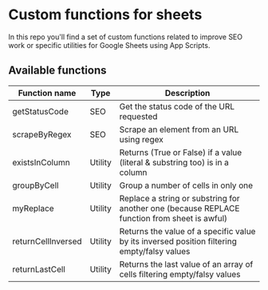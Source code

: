 # Custom functions for sheets
In this repo you'll find a set of custom functions related to improve SEO work or specific utilities for Google Sheets using App Scripts.

## Available functions
| Function name      | Type    | Description                                                                                  |
|--------------------|---------|----------------------------------------------------------------------------------------------|
| getStatusCode      | SEO     | Get the status code of the URL requested                                                     |
| scrapeByRegex      | SEO     | Scrape an element from an URL using regex                                                    |
| existsInColumn     | Utility | Returns (True or False) if a value (literal & substring too) is in a column                  |
| groupByCell        | Utility | Group a number of cells in only one                                                          |
| myReplace          | Utility | Replace a string or substring for another one (because REPLACE function from sheet is awful) |
| returnCellInversed | Utility | Returns the value of a specific value by its inversed position filtering empty/falsy values  |
| returnLastCell     | Utility | Returns the last value of an array of cells filtering empty/falsy values                     |